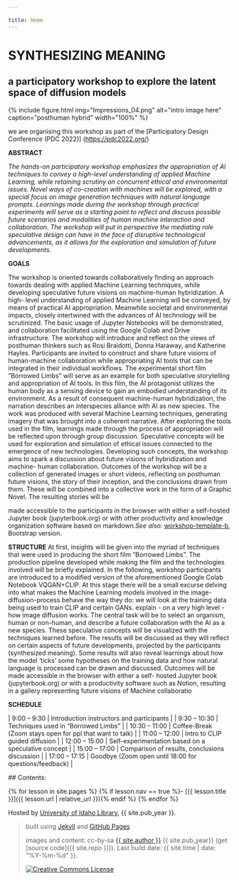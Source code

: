 ```yaml
---

title: Home
---
```




# SYNTHESIZING MEANING
## a participatory workshop to explore the latent space of diffusion models

{% include figure.html img="Impressions_04.png" alt="intro image here" caption="posthuman hybrid" width="100%" %}

we are organising this workshop as part of the [Participatory Design Conference (PDC 2022)] (https://pdc2022.org/)

**ABSTRACT**


*The hands-on participatory workshop emphasizes the appropriation of AI techniques to convey a high-level understanding of applied Machine Learning, while retaining scrutiny on concurrent ethical and environmental issues. Novel ways of co-creation with machines will be explored, with a special focus on image generation techniques with natural language prompts. Learnings made during the workshop through practical experiments will serve as a starting point to reflect and discuss possible future scenarios and modalities of human machine interaction and collaboration. The workshop will put in perspective the mediating role speculative design can have in the face of disruptive technological advancements, as it allows for the exploration and simulation of future developments.*


**GOALS**

The workshop is oriented towards collaboratively finding an approach towards dealing with applied Machine 
Learning techniques, while developing speculative future visions on machine-human hybridization. A high-
level understanding of applied Machine Learning will be conveyed, by means of practical AI appropriation. 
Meanwhile societal and environmental impacts, closely intertwined with the advances of AI technology will 
be scrutinized. The basic usage of Jupyter Notebooks will be demonstrated, and collaboration facilitated 
using the Google Colab and Drive infrastructure. The workshop will introduce and reflect on the views of 
posthuman thinkers such as Rosi Braidotti, Donna Haraway, and Katherine Hayles. Participants are invited 
to construct and share future visions of human-machine collaboration while appropriating AI tools that can 
be integrated in their individual workflows. The experimental short film “Borrowed Limbs” will serve as an 
example for both speculative storytelling and appropriation of AI tools. In this film, the AI protagonist utilizes 
the human body as a sensing device to gain an embodied understanding of its environment. As a result of 
consequent machine-human hybridization, the narration describes an interspecies alliance with AI as new 
species. The work was produced with several Machine Learning techniques, generating imagery that was 
brought into a coherent narrative. After exploring the tools used in the film, learnings made through the 
process of appropriation will be reflected upon through group discussion. Speculative concepts will be used 
for exploration and simulation of ethical issues connected to the emergence of new technologies. Developing 
such concepts, the workshop aims to spark a discussion about future visions of hybridization and machine-
human collaboration. Outcomes of the workshop will be a collection of generated images or short videos, 
reflecting on posthuman future visions, the story of their inception, and the conclusions drawn from them.
These will be combined into a collective work in the form of a Graphic Novel. The resulting stories will be 

made accessible to the participants in the browser with either a self-hosted Jupyter book (jupyterbook.org) 
or with other productivity and knowledge organization software based on markdown.*See also:* [workshop-template-b](https://evanwill.github.io/workshop-template-b/), Bootstrap version.


**STRUCTURE**
At first, insights will be given into the myriad of techniques that were used in producing the short film 
“Borrowed Limbs”. The production pipeline developed while making the film and the technologies involved 
will be briefly explained. In the following, workshop participants are introduced to a modified version of the 
aforementioned Google Colab Notebook VQGAN+CLIP. At this stage there will be a small excurse delving 
into what makes the Machine Learning models involved in the image-diffusion-process behave the way they 
do: we will look at the training data being used to train CLIP and certain GANs. explain - on a very high 
level - how image diffusion works. The central task will be to select an organism, human or non-human, and 
describe a future collaboration with the AI as a new species. These speculative concepts will be visualized 
with the techniques learned before. The results will be discussed as they will reflect on certain aspects of 
future developments, projected by the participants (synthesized meaning). Some results will also reveal 
learnings about how the model ‘ticks’ some hypotheses on the training data and how natural language is 
processed can be drawn and discussed. Outcomes will be made accessible in the browser with either a self-
hosted Jupyter book (jupyterbook.org) or with a productivity software such as Notion, resulting in a gallery 
representing future visions of Machine collaboratio



**SCHEDULE**

| 9:00 – 9:30 | Introduction instructors and participants |
| 9:30 – 10:30 | Techniques used in “Borrowed Limbs” |
| 10:30 – 11:00 | Coffee-Break (Zoom stays open for ppl that want to talk) |
| 11:00 – 12:00 | Intro to CLIP guided diffusion |
| 12:00 – 15:00 | Self-experimentation based on a speculative concept |
| 15:00 – 17:00 | Comparison of results, conclusions discussion |
| 17:00 – 17:15 | Goodbye (Zoom open until 18:00 for questions/feedback) |
<div class="toc" markdown="1">
## Contents:

{% for lesson in site.pages %}
{% if lesson.nav == true %}- [{{ lesson.title }}]({{ lesson.url | relative_url }}){% endif %}
{% endfor %}
</div>

Hosted by [University of Idaho Library](http://www.lib.uidaho.edu/), {{ site.pub_year }}.
 
> built using [Jekyll](https://jekyllrb.com/) and [GitHub Pages](https://pages.github.com/)
>
> images and content: cc-by-sa <a href="https://github.com/{{ site.github_username }}">{{ site.author }}</a> {{ site.pub_year}} (get [source code]({{ site.repo }})).
> Last build date: {{ site.time | date: "%Y-%m-%d" }}.
>
> <a href="http://creativecommons.org/licenses/by-sa/4.0/" rel="license"><img style="border-width: 0;" src="https://i.creativecommons.org/l/by-sa/4.0/88x31.png" alt="Creative Commons License" /></a>
